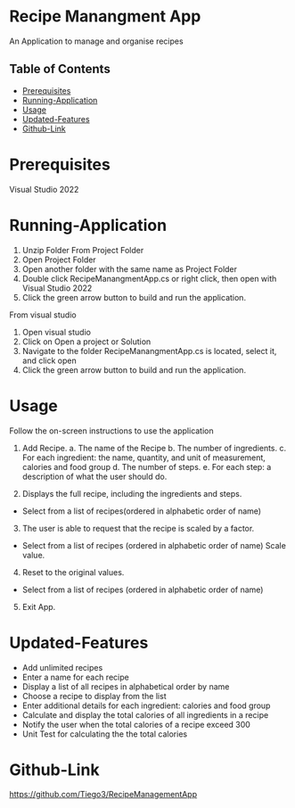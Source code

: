 # Recipe Manangment App
An Application to manage and organise recipes

## Table of Contents

- [Prerequisites](#prerequisites)
- [Running-Application](#running-application)
- [Usage](#usage)
- [Updated-Features](#updated-features)
- [Github-Link](#github-Link)

# Prerequisites
Visual Studio 2022

# Running-Application
1. Unzip Folder
From Project Folder
2. Open Project Folder
3. Open another folder with the same name as Project Folder
4. Double click RecipeManangmentApp.cs or right click, then open with Visual Studio 2022
5. Click the green arrow button to build and run the application.

From  visual studio
1. Open visual studio
2. Click on Open a project or Solution
3. Navigate to the folder RecipeManangmentApp.cs is located, select it, and click open
5. Click the green arrow button to build and run the application.

# Usage
Follow the on-screen instructions to use the application

1. Add Recipe.
  a. The name of the Recipe
  b. The number of ingredients.
  c. For each ingredient: the name, quantity, and unit of measurement, calories and food group
  d. The number of steps.
  e. For each step: a description of what the user should do.

2. Displays the full recipe, including the ingredients and steps.
  -  Select from a list of recipes(ordered in alphabetic order of name)
3. The user is able to request that the recipe is scaled by a factor.
-  Select from a list of recipes (ordered in alphabetic order of name)
  Scale value.  
4. Reset to the original values.
-  Select from a list of recipes (ordered in alphabetic order of name)
5. Exit App.

# Updated-Features
- Add unlimited recipes
- Enter a name for each recipe
- Display a list of all recipes in alphabetical order by name
- Choose a recipe to display from the list
- Enter additional details for each ingredient: calories and food group
- Calculate and display the total calories of all ingredients in a recipe
- Notify the user when the total calories of a recipe exceed 300
- Unit Test for calculating the the total calories


# Github-Link
https://github.com/Tiego3/RecipeManagementApp
